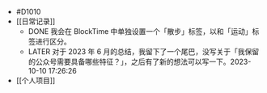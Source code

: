 - #D1010
- [[日常记录]]
	- DONE 我会在 BlockTime 中单独设置一个「散步」标签，以和「运动」标签进行区分。
	- LATER 对于 2023 年 6 月的总结，我留下了一个尾巴，没写关于「我保留的公众号需要具备哪些特征？」，之后有了新的想法可以写一下。2023-10-10 17:26:26
- [[个人项目]]